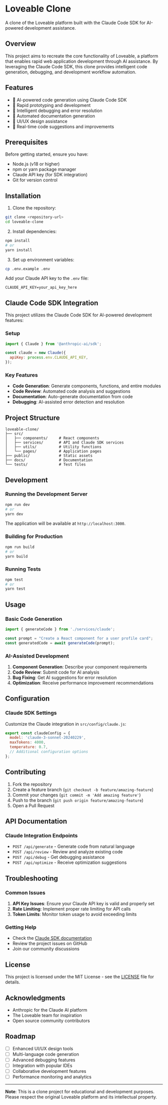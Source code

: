 # Loveable Clone

A clone of the Loveable platform built with the Claude Code SDK for AI-powered development assistance.

## Overview

This project aims to recreate the core functionality of Loveable, a platform that enables rapid web application development through AI assistance. By leveraging the Claude Code SDK, this clone provides intelligent code generation, debugging, and development workflow automation.

## Features

- 🤖 AI-powered code generation using Claude Code SDK
- 🚀 Rapid prototyping and development
- 🔧 Intelligent debugging and error resolution
- 📝 Automated documentation generation
- 🎨 UI/UX design assistance
- 🔄 Real-time code suggestions and improvements

## Prerequisites

Before getting started, ensure you have:

- Node.js (v18 or higher)
- npm or yarn package manager
- Claude API key (for SDK integration)
- Git for version control

## Installation

1. Clone the repository:
```bash
git clone <repository-url>
cd loveable-clone
```

2. Install dependencies:
```bash
npm install
# or
yarn install
```

3. Set up environment variables:
```bash
cp .env.example .env
```

Add your Claude API key to the `.env` file:
```
CLAUDE_API_KEY=your_api_key_here
```

## Claude Code SDK Integration

This project utilizes the Claude Code SDK for AI-powered development features:

### Setup

```javascript
import { Claude } from '@anthropic-ai/sdk';

const claude = new Claude({
  apiKey: process.env.CLAUDE_API_KEY,
});
```

### Key Features

- **Code Generation**: Generate components, functions, and entire modules
- **Code Review**: Automated code analysis and suggestions
- **Documentation**: Auto-generate documentation from code
- **Debugging**: AI-assisted error detection and resolution

## Project Structure

```
loveable-clone/
├── src/
│   ├── components/     # React components
│   ├── services/       # API and Claude SDK services
│   ├── utils/          # Utility functions
│   └── pages/          # Application pages
├── public/             # Static assets
├── docs/               # Documentation
└── tests/              # Test files
```

## Development

### Running the Development Server

```bash
npm run dev
# or
yarn dev
```

The application will be available at `http://localhost:3000`.

### Building for Production

```bash
npm run build
# or
yarn build
```

### Running Tests

```bash
npm test
# or
yarn test
```

## Usage

### Basic Code Generation

```javascript
import { generateCode } from './services/claude';

const prompt = "Create a React component for a user profile card";
const generatedCode = await generateCode(prompt);
```

### AI-Assisted Development

1. **Component Generation**: Describe your component requirements
2. **Code Review**: Submit code for AI analysis
3. **Bug Fixing**: Get AI suggestions for error resolution
4. **Optimization**: Receive performance improvement recommendations

## Configuration

### Claude SDK Settings

Customize the Claude integration in `src/config/claude.js`:

```javascript
export const claudeConfig = {
  model: 'claude-3-sonnet-20240229',
  maxTokens: 4000,
  temperature: 0.7,
  // Additional configuration options
};
```

## Contributing

1. Fork the repository
2. Create a feature branch (`git checkout -b feature/amazing-feature`)
3. Commit your changes (`git commit -m 'Add amazing feature'`)
4. Push to the branch (`git push origin feature/amazing-feature`)
5. Open a Pull Request

## API Documentation

### Claude Integration Endpoints

- `POST /api/generate` - Generate code from natural language
- `POST /api/review` - Review and analyze existing code
- `POST /api/debug` - Get debugging assistance
- `POST /api/optimize` - Receive optimization suggestions

## Troubleshooting

### Common Issues

1. **API Key Issues**: Ensure your Claude API key is valid and properly set
2. **Rate Limiting**: Implement proper rate limiting for API calls
3. **Token Limits**: Monitor token usage to avoid exceeding limits

### Getting Help

- Check the [Claude SDK documentation](https://docs.anthropic.com/)
- Review the project issues on GitHub
- Join our community discussions

## License

This project is licensed under the MIT License - see the [LICENSE](LICENSE) file for details.

## Acknowledgments

- Anthropic for the Claude AI platform
- The Loveable team for inspiration
- Open source community contributors

## Roadmap

- [ ] Enhanced UI/UX design tools
- [ ] Multi-language code generation
- [ ] Advanced debugging features
- [ ] Integration with popular IDEs
- [ ] Collaborative development features
- [ ] Performance monitoring and analytics

---

**Note**: This is a clone project for educational and development purposes. Please respect the original Loveable platform and its intellectual property.